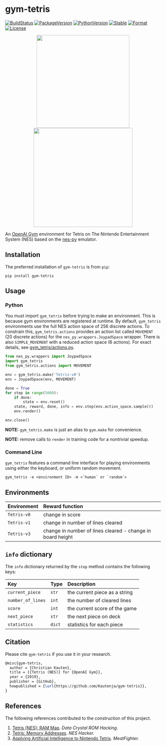 # gym-tetris

[![BuildStatus][build-status]][ci-server]
[![PackageVersion][pypi-version]][pypi-home]
[![PythonVersion][python-version]][python-home]
[![Stable][pypi-status]][pypi-home]
[![Format][pypi-format]][pypi-home]
[![License][pypi-license]](LICENSE)

[build-status]: https://travis-ci.com/Kautenja/gym-tetris.svg?branch=master
[ci-server]: https://travis-ci.com/Kautenja/gym-tetris
[pypi-version]: https://badge.fury.io/py/gym-tetris.svg
[pypi-license]: https://img.shields.io/pypi/l/gym-tetris.svg
[pypi-status]: https://img.shields.io/pypi/status/gym-tetris.svg
[pypi-format]: https://img.shields.io/pypi/format/gym-tetris.svg
[pypi-home]: https://badge.fury.io/py/gym-tetris
[python-version]: https://img.shields.io/pypi/pyversions/gym-tetris.svg
[python-home]: https://python.org

<p align="center">
<img
  src="https://user-images.githubusercontent.com/2184469/58226585-ee152500-7cec-11e9-84a9-1658e4012361.jpg"
  height="300px" />
<img
  src="https://user-images.githubusercontent.com/2184469/58226782-cffbf480-7ced-11e9-8f55-a42baae35fbd.png"
  width="320px" />
</p>

An [OpenAI Gym](https://github.com/openai/gym) environment for Tetris on The
Nintendo Entertainment System (NES) based on the
[nes-py](https://github.com/Kautenja/nes-py) emulator.

## Installation

The preferred installation of `gym-tetris` is from `pip`:

```shell
pip install gym-tetris
```

## Usage

### Python

You must import `gym_tetris` before trying to make an environment.
This is because gym environments are registered at runtime. By default,
`gym_tetris` environments use the full NES action space of 256
discrete actions. To constrain this, `gym_tetris.actions` provides
an action list called `MOVEMENT` (20 discrete actions) for the
`nes_py.wrappers.JoypadSpace` wrapper. There is also
`SIMPLE_MOVEMENT` with a reduced action space (6 actions). For exact details,
see [gym_tetris/actions.py](gym_tetris/actions.py).

```python
from nes_py.wrappers import JoypadSpace
import gym_tetris
from gym_tetris.actions import MOVEMENT

env = gym_tetris.make('Tetris-v0')
env = JoypadSpace(env, MOVEMENT)

done = True
for step in range(5000):
    if done:
        state = env.reset()
    state, reward, done, info = env.step(env.action_space.sample())
    env.render()

env.close()
```

**NOTE:** `gym_tetris.make` is just an alias to `gym.make` for
convenience.

**NOTE:** remove calls to `render` in training code for a nontrivial
speedup.

### Command Line

`gym_tetris` features a command line interface for playing
environments using either the keyboard, or uniform random movement.

```shell
gym_tetris -e <environment ID> -m <`human` or `random`>
```

## Environments

| Environment | Reward function                       |
|:------------|:--------------------------------------|
| `Tetris-v0` | change in score
| `Tetris-v1` | change in number of lines cleared
| `Tetris-v3` | change in number of lines cleared - change in board height

## `info` dictionary

The `info` dictionary returned by the `step` method contains the following
keys:

| Key               | Type    | Description
|:------------------|:--------|:---------------------------------------------|
| `current_piece`   | `str`   | the current piece as a string
| `number_of_lines` | `int`   | the number of cleared lines
| `score`           | `int`   | the current score of the game
| `next_piece`      | `str`   | the next piece on deck
| `statistics`      | `dict`  | statistics for each piece

## Citation

Please cite `gym-tetris` if you use it in your research.

```tex
@misc{gym-tetris,
  author = {Christian Kauten},
  title = {{Tetris (NES)} for {OpenAI Gym}},
  year = {2019},
  publisher = {GitHub},
  howpublished = {\url{https://github.com/Kautenja/gym-tetris}},
}
```

## References

The following references contributed to the construction of this project.

1. [Tetris (NES): RAM Map](https://datacrystal.romhacking.net/wiki/Tetris_(NES)). _Data Crystal ROM Hacking_.
2. [Tetris: Memory Addresses](http://www.thealmightyguru.com/Games/Hacking/Wiki/index.php?title=Tetris#Memory_Addresses). _NES Hacker._
3. [Applying Artificial Intelligence to Nintendo Tetris](https://meatfighter.com/nintendotetrisai/). _MeatFighter._
